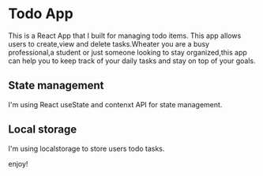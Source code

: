 # Todo App

This is a React App that I built for managing todo items. This app allows users to create,view and delete tasks.Wheater you are a busy professional,a student or just someone looking to stay organized,this app can help you to keep track of your daily tasks and stay on top of your goals.

## State management

I'm using React useState and contenxt API for state management.

## Local storage

I'm using localstorage to store users todo tasks.

enjoy!
